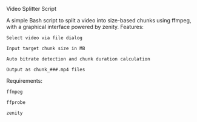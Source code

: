 Video Splitter Script

A simple Bash script to split a video into size-based chunks using ffmpeg, with a graphical interface powered by zenity.
Features:

    Select video via file dialog

    Input target chunk size in MB

    Auto bitrate detection and chunk duration calculation

    Output as chunk_###.mp4 files

Requirements:

    ffmpeg

    ffprobe

    zenity
